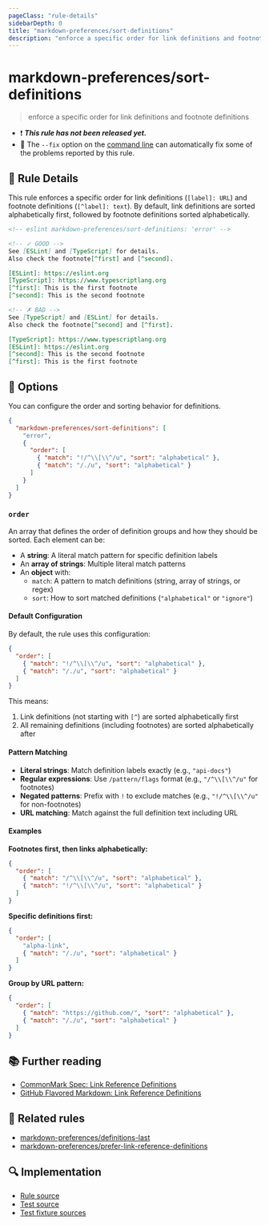 ```yaml
---
pageClass: "rule-details"
sidebarDepth: 0
title: "markdown-preferences/sort-definitions"
description: "enforce a specific order for link definitions and footnote definitions"
---
```


# markdown-preferences/sort-definitions

> enforce a specific order for link definitions and footnote definitions

- ❗ <badge text="This rule has not been released yet." vertical="middle" type="error"> **_This rule has not been released yet._** </badge>
- 🔧 The `--fix` option on the [command line](https://eslint.org/docs/user-guide/command-line-interface#fixing-problems) can automatically fix some of the problems reported by this rule.

## 📖 Rule Details

This rule enforces a specific order for link definitions (`[label]: URL`) and footnote definitions (`[^label]: text`). By default, link definitions are sorted alphabetically first, followed by footnote definitions sorted alphabetically.

<!-- eslint-skip -->

```md
<!-- eslint markdown-preferences/sort-definitions: 'error' -->

<!-- ✓ GOOD -->
See [ESLint] and [TypeScript] for details.
Also check the footnote[^first] and [^second].

[ESLint]: https://eslint.org
[TypeScript]: https://www.typescriptlang.org
[^first]: This is the first footnote
[^second]: This is the second footnote

<!-- ✗ BAD -->
See [TypeScript] and [ESLint] for details.
Also check the footnote[^second] and [^first].

[TypeScript]: https://www.typescriptlang.org
[ESLint]: https://eslint.org
[^second]: This is the second footnote
[^first]: This is the first footnote
```

## 🔧 Options

You can configure the order and sorting behavior for definitions.

```json
{
  "markdown-preferences/sort-definitions": [
    "error",
    {
      "order": [
        { "match": "!/^\\[\\^/u", "sort": "alphabetical" },
        { "match": "/./u", "sort": "alphabetical" }
      ]
    }
  ]
}
```

### `order`

An array that defines the order of definition groups and how they should be sorted. Each element can be:

- A **string**: A literal match pattern for specific definition labels
- An **array of strings**: Multiple literal match patterns
- An **object** with:
  - `match`: A pattern to match definitions (string, array of strings, or regex)
  - `sort`: How to sort matched definitions (`"alphabetical"` or `"ignore"`)

#### Default Configuration

By default, the rule uses this configuration:

```json
{
  "order": [
    { "match": "!/^\\[\\^/u", "sort": "alphabetical" },
    { "match": "/./u", "sort": "alphabetical" }
  ]
}
```

This means:

1. Link definitions (not starting with `[^`) are sorted alphabetically first
2. All remaining definitions (including footnotes) are sorted alphabetically after

#### Pattern Matching

- **Literal strings**: Match definition labels exactly (e.g., `"api-docs"`)
- **Regular expressions**: Use `/pattern/flags` format (e.g., `"/^\\[\\^/u"` for footnotes)
- **Negated patterns**: Prefix with `!` to exclude matches (e.g., `"!/^\\[\\^/u"` for non-footnotes)
- **URL matching**: Match against the full definition text including URL

#### Examples

**Footnotes first, then links alphabetically:**

```json
{
  "order": [
    { "match": "/^\\[\\^/u", "sort": "alphabetical" },
    { "match": "!/^\\[\\^/u", "sort": "alphabetical" }
  ]
}
```

**Specific definitions first:**

```json
{
  "order": [
    "alpha-link",
    { "match": "/./u", "sort": "alphabetical" }
  ]
}
```

**Group by URL pattern:**

```json
{
  "order": [
    { "match": "https://github.com/", "sort": "alphabetical" },
    { "match": "/./u", "sort": "alphabetical" }
  ]
}
```

## 📚 Further reading

- [CommonMark Spec: Link Reference Definitions](https://spec.commonmark.org/0.31.2/#link-reference-definitions)
- [GitHub Flavored Markdown: Link Reference Definitions](https://github.github.com/gfm/#link-reference-definitions)

## 👫 Related rules

- [markdown-preferences/definitions-last](./definitions-last.md)
- [markdown-preferences/prefer-link-reference-definitions](./prefer-link-reference-definitions.md)

## 🔍 Implementation

- [Rule source](https://github.com/ota-meshi/eslint-plugin-markdown-preferences/blob/main/src/rules/sort-definitions.ts)
- [Test source](https://github.com/ota-meshi/eslint-plugin-markdown-preferences/blob/main/tests/src/rules/sort-definitions.ts)
- [Test fixture sources](https://github.com/ota-meshi/eslint-plugin-markdown-preferences/tree/main/tests/fixtures/rules/sort-definitions)
